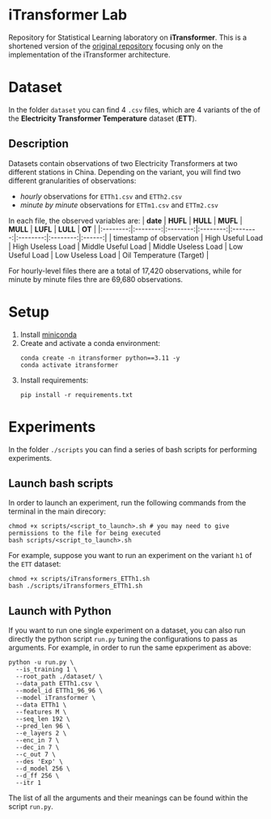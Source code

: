 # iTransformer Lab
Repository for Statistical Learning laboratory on **iTransformer**. This is a shortened version of the [original repository](https://github.com/thuml/iTransformer) focusing only on the implementation of the iTransformer architecture.

# Dataset
In the folder `dataset` you can find 4 `.csv` files, which are 4 variants of the of the **Electricity Transformer Temperature** dataset (**ETT**).

## Description
Datasets contain observations of two Electricity Transformers at two different stations in China. Depending on the variant, you will find two different granularities of observations:
* _hourly_ observations for `ETTh1.csv` and `ETTh2.csv`
* _minute by minute_ observations for `ETTm1.csv` and `ETTm2.csv`

In each file, the observed variables are:
| **date** | **HUFL** | **HULL** | **MUFL** | **MULL** | **LUFL** | **LULL** | **OT** |
|:--------:|:--------:|:--------:|:--------:|:--------:|:--------:|:--------:|:------:|
| timestamp of observation | High Useful Load | High Useless Load | Middle Useful Load | Middle Useless Load | Low Useful Load | Low Useless Load | Oil Temperature (Target) |

For hourly-level files there are a total of 17,420 observations, while for minute by minute files thre are 69,680 observations.

# Setup
1. Install [miniconda](https://www.anaconda.com/docs/getting-started/miniconda/install#quickstart-install-instructions)
2. Create and activate a conda environment:
   ```console
   conda create -n itransformer python==3.11 -y
   conda activate itransformer
   ```
3. Install requirements:
   ```console
   pip install -r requirements.txt
   ```

# Experiments
In the folder `./scripts` you can find a series of bash scripts for performing experiments. 

## Launch bash scripts
In order to launch an experiment, run the following commands from the terminal in the main direcory:
```console
chmod +x scripts/<script_to_launch>.sh # you may need to give permissions to the file for being executed
bash scripts/<script_to_launch>.sh
```

For example, suppose you want to run an experiment on the variant `h1` of the `ETT` dataset:
```console
chmod +x scripts/iTransformers_ETTh1.sh
bash ./scripts/iTransformers_ETTh1.sh
```

## Launch with Python
If you want to run one single experiment on a dataset, you can also run directly the python script `run.py` tuning the configurations to pass as arguments. For example, in order to run the same epxperiment as above:
```console
python -u run.py \
  --is_training 1 \
  --root_path ./dataset/ \
  --data_path ETTh1.csv \
  --model_id ETTh1_96_96 \
  --model iTransformer \
  --data ETTh1 \
  --features M \
  --seq_len 192 \
  --pred_len 96 \
  --e_layers 2 \
  --enc_in 7 \
  --dec_in 7 \
  --c_out 7 \
  --des 'Exp' \
  --d_model 256 \
  --d_ff 256 \
  --itr 1
```

The list of all the arguments and their meanings can be found within the script `run.py`.